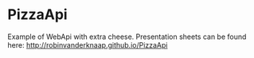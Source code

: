 PizzaApi
========

Example of WebApi with extra cheese. Presentation sheets can be found here: http://robinvanderknaap.github.io/PizzaApi
